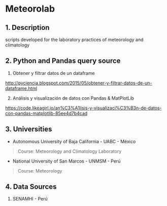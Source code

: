 # Meteorolab

## 1. Description

scripts developed for the laboratory practices of meteorology and climatology


## 2. Python and Pandas query source

1. Obtener y filtrar datos de un dataframe

http://pyciencia.blogspot.com/2015/05/obtener-y-filtrar-datos-de-un-dataframe.html

2. Análisis y visualización de datos con Pandas & MatPlotLib

https://code.likeagirl.io/an%C3%A1lisis-y-visualizaci%C3%B3n-de-datos-con-pandas-matplotlib-85ee4d7b4cad


## 3. Universities

- Autonomous University of Baja California - UABC - México
> Course: Meteorology and Climatology Laboratory

- National University of San Marcos - UNMSM - Perú
> Course: Meteorology

## 4. Data Sources

1. SENAMHI - Perú
